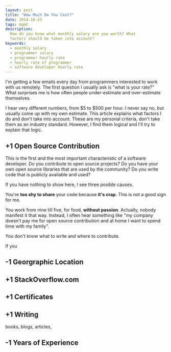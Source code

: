 ```yaml
---
layout: post
title: "How Much Do You Cost?"
date: 2014-10-23
tags: mgmt
description:
  How do you know what monthly salary are you worth? What
  factors should be taken into account?
keywords:
  - monthly salary
  - programmer salary
  - programmer hourly rate
  - hourly rate of programmer
  - software developer hourly rate
---
```


I'm getting a few emails every day from programmers
interested to work with us remotely. The first question I usually
ask is "what is your rate?" What surprises me is how
often people under-estimate and over-estimate themselves.

I hear very different numbers, from $5 to $500 per hour. I never
say no, but usually come up with my own estimate. This article
explains what factors I do and don't take into account. These are
my personal criteria, don't take them as an industry standard. However,
I find them logical and I'll try to explain that logic.

## +1 Open Source Contribution

This is the first and the most important characteristic of a
software developer. Do you contribute to open source projects?
Do you have your own open source libraries that are used by
the community? Do you write code that is publicly available and used?

If you have nothing to show here, I see three posible causes.

You're **too shy to share** your code because **it's crap**. This is
not a good sign for me.

You work from nine till five, for food, **without passion**. Actually,
nobody manifest it that way. Instead, I often hear something like
"my company doesn't pay me for open source contribution and
at home I want to spend time with my family".

You don't know what to write and where to contribute.

If you

## -1 Georgraphic Location

## +1 StackOverflow.com

## +1 Certificates

## +1 Writing

books, blogs, articles,

## -1 Years of Experience

##

